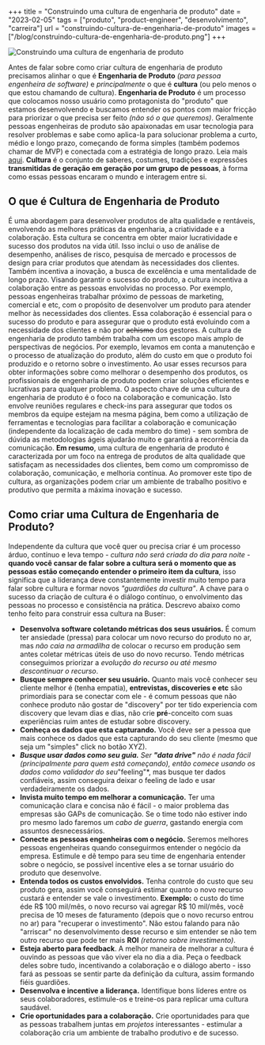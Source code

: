 +++
title = "Construindo uma cultura de engenharia de produto"
date = "2023-02-05"
tags = ["produto", "product-engineer", "desenvolvimento", "carreira"]
url = "construindo-cultura-de-engenharia-de-produto"
images = ["/blog/construindo-cultura-de-engenharia-de-produto.png"]
+++

![Construindo uma cultura de engenharia de produto](/blog/construindo-cultura-de-engenharia-de-produto.png)

Antes de falar sobre como criar cultura de engenharia de produto precisamos alinhar o que é **Engenharia de Produto** *(para pessoa engenheira de software)* e *principalmente* o que é **cultura** (ou pelo menos o que estou chamando de cultura).
**Engenharia de Produto** é um processo que colocamos nosso usuário como protagonista do "produto" que estamos desenvolvendo e buscamos entender os pontos com maior fricção para priorizar o que precisa ser feito *(não só o que queremos)*. Geralmente pessoas engenheiras de produto são apaixonadas em usar tecnologia para resolver problemas e sabe como aplica-la para solucionar problema a curto, médio e longo prazo, começando de forma simples (também podemos chamar de MVP) e conectada com a estratégia de longo prazo. Leia mais [aqui](https://avelino.run/pessoas-desenvolvedoras-com-pensamento-de-produto-engenharia-de-produto/).
**Cultura** é o conjunto de saberes, costumes, tradições e expressões **transmitidas de geração em geração por um grupo de pessoas**, à forma como essas pessoas encaram o mundo e interagem entre si.

## O que é Cultura de Engenharia de Produto

É uma abordagem para desenvolver produtos de alta qualidade e rentáveis, envolvendo as melhores práticas da engenharia, a criatividade e a colaboração. Esta cultura se concentra em obter maior lucratividade e sucesso dos produtos na vida útil. Isso inclui o uso de análise de desempenho, análises de risco, pesquisa de mercado e processos de design para criar produtos que atendam às necessidades dos clientes. Também incentiva a inovação, a busca de excelência e uma mentalidade de longo prazo.
Visando garantir o sucesso do produto, a cultura incentiva a colaboração entre as pessoas envolvidas no processo. Por exemplo, pessoas engenheiras trabalhar próximo de pessoas de marketing, comercial e etc, com o propósito de desenvolver um produto para atender melhor às necessidades dos clientes. Essa colaboração é essencial para o sucesso do produto e para assegurar que o produto está evoluindo com a necessidade dos clientes e não por ~~achismo~~ dos gestores.
A cultura de engenharia de produto também trabalha com um escopo mais amplo de perspectivas de negócios. Por exemplo, levamos em conta a manutenção e o processo de atualização do produto, além do custo em que o produto foi produzido e o retorno sobre o investimento. Ao usar esses recursos para obter informações sobre como melhorar o desempenho dos produtos, os profissionais de engenharia de produto podem criar soluções eficientes e lucrativas para qualquer problema.
O aspecto chave de uma cultura de engenharia de produto é o foco na colaboração e comunicação. Isto envolve reuniões regulares e check-ins para assegurar que todos os membros da equipe estejam na mesma página, bem como a utilização de ferramentas e tecnologias para facilitar a colaboração e comunicação (independente da localização de cada membro do time) - sem sombra de dúvida as metodologias ágeis ajudarão muito e garantirá a recorrência da comunicação.
**Em resumo**, uma cultura de engenharia de produto é caracterizada por um foco na entrega de produtos de alta qualidade que satisfaçam as necessidades dos clientes, bem como um compromisso de colaboração, comunicação, e melhoria contínua. Ao promover este tipo de cultura, as organizações podem criar um ambiente de trabalho positivo e produtivo que permita a máxima inovação e sucesso.

## Como criar uma Cultura de Engenharia de Produto?

Independente da cultura que você quer ou precisa criar é um processo árduo, contínuo e leva tempo - *cultura não será criada do dia para noite* - **quando você cansar de falar sobre a cultura será o momento que as pessoas estão começando entender o primeiro item da cultura**, isso significa que a liderança deve constantemente investir muito tempo para falar sobre cultura e formar novos *"guardiões da cultura"*.
A chave para o sucesso da criação de cultura é o diálogo contínuo, o envolvimento das pessoas no processo e consistência na prática. Descrevo abaixo como tenho feito para construir essa cultura na Buser:

* **Desenvolva software coletando métricas dos seus usuários.** É comum ter ansiedade (pressa) para colocar um novo recurso do produto no ar, mas *não caia na armadilha* de colocar o recurso em produção sem antes coletar métricas úteis de uso do novo recurso. Tendo métricas conseguimos priorizar a *evolução do recurso ou até mesmo descontinuar o recurso*.
* **Busque sempre conhecer seu usuário.** Quanto mais você conhecer seu cliente melhor é (tenha empatia), **entrevistas, discoveries e etc** são primordiais para se conectar com ele - é comum pessoas que não conhece produto não gostar de "discovery" por ter tido experiencia com discovery que levam dias e dias, não crie **pré**-conceito com suas experiências ruim antes de estudar sobre discovery.
* **Conheça os dados que esta capturando.** Você deve ser a pessoa que mais conhece os dados que esta capturando do seu cliente (mesmo que seja um "simples" click no botão XYZ).
* ***Busque usar dados como seu guia.** Ser **"data drive"** não é nada fácil (principalmente para quem está começando), então comece usando os dados como validador do seu*"feeling"*, mas busque ter dados confiáveis, assim conseguira deixar o feeling de lado e usar verdadeiramente os dados.
* **Invista muito tempo em melhorar a comunicação.** Ter uma comunicação clara e concisa não é fácil - o maior problema das empresas são GAPs de comunicação. Se o time todo não estiver indo pro mesmo lado faremos um *cabo de guerra*, gastando energia com assuntos desnecessários.
* **Conecte as pessoas engenheiras com o negócio.** Seremos melhores pessoas engenheiras quando conseguirmos entender o negócio da empresa. Estimule e dê tempo para seu time de engenharia entender sobre o negócio, se possível incentive eles a se tornar usuário do produto que desenvolve.
* **Entenda todos os custos envolvidos.** Tenha controle do custo que seu produto gera, assim você conseguirá estimar quanto o novo recurso custará e entender se vale o investimento. **Exemplo:** o custo do time éde R$ 100 mil/mês, o novo recurso vai agregar R$ 10 mil/mês, você precisa de 10 meses de faturamento (depois que o novo recurso entrou no ar) para "recuperar o investimento". Não estou falando para não "arriscar" no desenvolvimento desse recurso e sim entender se não tem outro recurso que pode ter mais **ROI** *(retorno sobre investimento)*.
* **Esteja aberto para feedback**. A melhor maneira de melhorar a cultura é ouvindo as pessoas que vão viver ela no dia a dia. Peça o feedback deles sobre tudo, incentivando a colaboração e o diálogo aberto - isso fará as pessoas se sentir parte da definição da cultura, assim formando fiéis guardiões.
* **Desenvolva e incentive a liderança.** Identifique bons líderes entre os seus colaboradores, estimule-os e treine-os para replicar uma cultura saudável.
* **Crie oportunidades para a colaboração.** Crie oportunidades para que as pessoas trabalhem juntas em *projetos* interessantes - estimular a colaboração cria um ambiente de trabalho produtivo e de sucesso.
